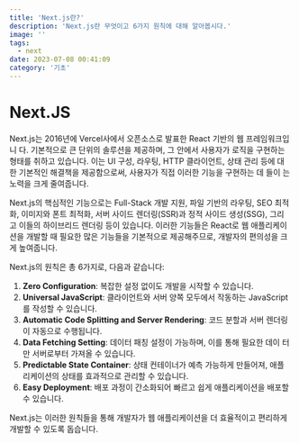 ```yaml
---
title: 'Next.js란?'
description: 'Next.js란 무엇이고 6가지 원칙에 대해 알아봅시다.'
image: ''
tags:
  - next
date: 2023-07-08 00:41:09
category: '기초'
---
```


# Next.JS

Next.js는 2016년에 Vercel사에서 오픈소스로 발표한 React 기반의 웹 프레임워크입니
다. 기본적으로 큰 단위의 솔루션을 제공하며, 그 안에서 사용자가 로직을 구현하는
형태를 취하고 있습니다. 이는 UI 구성, 라우팅, HTTP 클라이언트, 상태 관리 등에 대
한 기본적인 해결책을 제공함으로써, 사용자가 직접 이러한 기능을 구현하는 데 들이
는 노력을 크게 줄여줍니다.

Next.js의 핵심적인 기능으로는 Full-Stack 개발 지원, 파일 기반의 라우팅, SEO 최적
화, 이미지와 폰트 최적화, 서버 사이드 렌더링(SSR)과 정적 사이드 생성(SSG), 그리
고 이들의 하이브리드 렌더링 등이 있습니다. 이러한 기능들은 React로 웹 애플리케이
션을 개발할 때 필요한 많은 기능들을 기본적으로 제공해주므로, 개발자의 편의성을
크게 높여줍니다.

Next.js의 원칙은 총 6가지로, 다음과 같습니다:

1. **Zero Configuration**: 복잡한 설정 없이도 개발을 시작할 수 있습니다.
2. **Universal JavaScript**: 클라이언트와 서버 양쪽 모두에서 작동하는 JavaScript
   를 작성할 수 있습니다.
3. **Automatic Code Splitting and Server Rendering**: 코드 분할과 서버 렌더링이
   자동으로 수행됩니다.
4. **Data Fetching Setting**: 데이터 패칭 설정이 가능하며, 이를 통해 필요한 데이
   터만 서버로부터 가져올 수 있습니다.
5. **Predictable State Container**: 상태 컨테이너가 예측 가능하게 만들어져, 애플
   리케이션의 상태를 효과적으로 관리할 수 있습니다.
6. **Easy Deployment**: 배포 과정이 간소화되어 빠르고 쉽게 애플리케이션을 배포할
   수 있습니다.

Next.js는 이러한 원칙들을 통해 개발자가 웹 애플리케이션을 더 효율적이고 편리하게
개발할 수 있도록 돕습니다.
